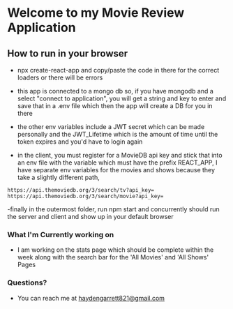 # Welcome to my Movie Review Application

## How to run in your browser

- npx create-react-app and copy/paste the code in there for the correct loaders or there will be errors

- this app is connected to a mongo db so, if you have mongodb and a select "connect to application", you will get a string and key to enter and save that in a .env file which then the app will create a DB for you in there

- the other env variables include a JWT secret which can be made personally and the JWT_Lifetime which is the amount of time until the token expires and you'd have to login again

- in the client, you must register for a MovieDB api key and stick that into an env file with the variable which must have the prefix REACT_APP, I have separate env variables for the movies and shows because they take a slightly different path,

```
https://api.themoviedb.org/3/search/tv?api_key=
https://api.themoviedb.org/3/search/movie?api_key=
```

-finally in the outermost folder, run npm start and concurrently should run the server and client and show up in your default browser

### What I'm Currently working on

- I am working on the stats page which should be complete within the week along with the search bar for the 'All Movies' and 'All Shows' Pages

### Questions?

- You can reach me at haydengarrett821@gmail.com

